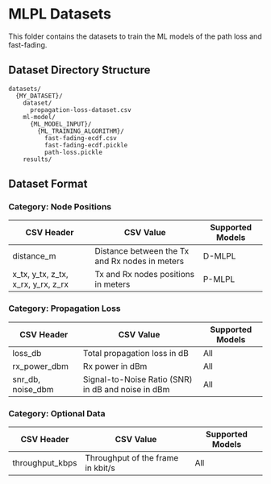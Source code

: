 # MLPL Datasets

This folder contains the datasets to train the ML models of the path loss and fast-fading.



## Dataset Directory Structure

```text
datasets/
  {MY_DATASET}/
    dataset/
      propagation-loss-dataset.csv
    ml-model/
      {ML_MODEL_INPUT}/
        {ML_TRAINING_ALGORITHM}/
          fast-fading-ecdf.csv
          fast-fading-ecdf.pickle
          path-loss.pickle
    results/
```

## Dataset Format


### Category: Node Positions

| CSV Header | CSV Value | Supported Models |
| ---------- | --------- | ---------------- |
| distance_m | Distance between the Tx and Rx nodes in meters | D-MLPL |
| x_tx, y_tx, z_tx, x_rx, y_rx, z_rx | Tx and Rx nodes positions in meters | P-MLPL |

### Category: Propagation Loss

| CSV Header | CSV Value | Supported Models |
| ---------- | --------- | ---------------- |
| loss_db | Total propagation loss in dB | All |
| rx_power_dbm | Rx power in dBm | All |
| snr_db, noise_dbm | Signal-to-Noise Ratio (SNR) in dB and noise in dBm | All |

### Category: Optional Data

| CSV Header | CSV Value | Supported Models |
| ---------- | --------- | ---------------- |
| throughput_kbps | Throughput of the frame in kbit/s | All |
